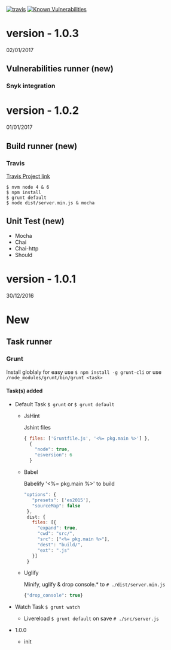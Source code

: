 [![travis](https://travis-ci.org/Peterfurax/streamVideoSrv.svg?branch=master)](https://travis-ci.org/Peterfurax/streamVideoSrv) [![Known Vulnerabilities](https://snyk.io/test/github/peterfurax/ori/badge.svg)](https://snyk.io/test/github/peterfurax/ori)

# version - 1.0.3

02/01/2017

## Vulnerabilities runner (new)

### Snyk integration

# version - 1.0.2

01/01/2017

## Build runner (new)

### Travis

[Travis Project link](https://travis-ci.org/Peterfurax/streamVideoSrv)

```
$ nvm node 4 & 6
$ npm install
$ grunt default
$ node dist/server.min.js & mocha
```

## Unit Test (new)

- Mocha
- Chai
- Chai-http
- Should

# version - 1.0.1

30/12/2016

# New

## Task runner

### Grunt

Install globlaly for easy use `$ npm install -g grunt-cli` or use `/node_modules/grunt/bin/grunt <task>`

#### Task(s) added

- Default Task `$ grunt` or `$ grunt default`

  - JsHint

    Jshint files

    ```javascript
    { files: ['Gruntfile.js', '<%= pkg.main %>'] },    
      {
        "node": true,
        "esversion": 6
      }
    ```

  - Babel

    Babelify '<%= pkg.main %>' to build

    ```javascript
    "options": {
       "presets": ['es2015'],
       "sourceMap": false
     },
     dist: {
       files: [{
         "expand": true,
         "cwd": "src/",
         "src": ["<%= pkg.main %>"],
         "dest": "build/",
         "ext": ".js"
       }]
     }
    ```

  - Uglify

    Minify, uglify & drop console.* to `# ./dist/server.min.js`

    ```javascript
    {"drop_console": true}
    ```

- Watch Task `$ grunt watch`

  - Livereload `$ grunt default` on save `# ./src/server.js`

- 1.0.0

  - init
